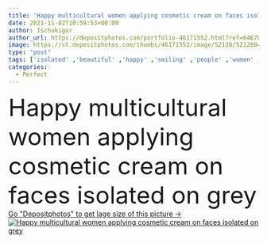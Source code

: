 ```yaml
---
title: 'Happy multicultural women applying cosmetic cream on faces isolated on grey '
date: 2021-11-02T10:59:53+00:00
author: Ischukigor
author_url: https://depositphotos.com/portfolio-46171552.html?ref=64678756
image: https://st.depositphotos.com/thumbs/46171552/image/52128/521288404/api_thumb_450.jpg?forcejpeg=true
type: "post"
tags: ['isolated' ,'beautiful' ,'happy' ,'smiling' ,'people' ,'women' ,'beauty' ,'cheerful' ,'caucasian' ,'container' ,'cream' ,'friendship' ,'face' ,'care' ,'gray' ,'skin' ,'emotion' ,'apply' ,'cosmetic' ,'skincare' ,'body' ,'clean' ,'treatment' ,'grey' ,'together' ,'friends' ,'asian' ,'perfect' ,'attractive' ,'positive' ,'jar' ,'bodycare' ,'multicultural' ,'multiethnic' ,'interracial' ,'Studio Shot' ,'young adult' ,'black woman' ,'african american' ]
categories: 
  - Perfect
---
```

<div aling="center">
            <font size="60"> Happy multicultural women applying cosmetic cream on faces isolated on grey</font>   
</div>
<div>
    <a href='https://st.depositphotos.com/thumbs/46171552/image/52128/521288404/api_thumb_450.jpg?forcejpeg=true?ref=64678756' target=_blank > Go "Depositphotos" to get lage size of this picture ->
        <img href='https://st.depositphotos.com/thumbs/46171552/image/52128/521288404/api_thumb_450.jpg?forcejpeg=true?ref=64678756' src='https://st.depositphotos.com/46171552/52128/i/950/depositphotos_521288404-stock-photo-happy-multicultural-women-applying-cosmetic.jpg?forcejpeg=true' alt='Happy multicultural women applying cosmetic cream on faces isolated on grey' >
    </a>
</div>
